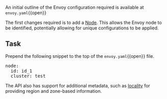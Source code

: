 An initial outline of the Envoy configuration required is available at `envoy.yaml`{{open}}

The first changes required is to add a [Node](https://www.envoyproxy.io/docs/envoy/latest/api-v2/api/v2/core/base.proto#core-node). This allows the Envoy node to be identified, potentially allowing for unique configurations to be applied. 

## Task

Prepend the following snippet to the top of the `envoy.yaml`{{open}} file.

<pre class="file" data-filename="envoy.yaml" data-target="prepend">
node:
  id: id_1
  cluster: test
</pre>

The API also has support for additional metadata, such as [locality](https://www.envoyproxy.io/docs/envoy/latest/api-v2/api/v2/core/base.proto#core-locality) for providing region and zone-based information.
